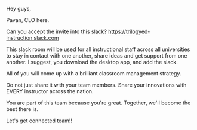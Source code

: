 Hey guys, 

Pavan, CLO here.

Can you accept the invite into this slack? https://trilogyed-instruction.slack.com

This slack room will be used for all instructional staff across all universities to stay in contact with one another, share ideas and get support from one another. I suggest, you download the desktop app, and add the slack.

All of you will come up with a brilliant classroom management strategy. 

Do not just share it with your team members. Share your innovations with EVERY instructor across the nation. 

You are part of this team because you're great. Together, we'll become the best there is. 

Let's get connected team!!